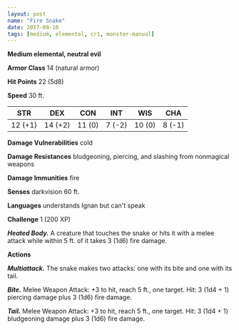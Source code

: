 ```yaml
---
layout: post
name: "Fire Snake"
date: 2017-09-10
tags: [medium, elemental, cr1, monster-manual]
---
```


**Medium elemental, neutral evil**

**Armor Class** 14 (natural armor)

**Hit Points** 22 (5d8)

**Speed** 30 ft.

|   STR   |   DEX   |   CON   |   INT   |   WIS   |   CHA   |
|:-----:|:-----:|:-----:|:-----:|:-----:|:-----:|
| 12 (+1) | 14 (+2) | 11 (0) | 7 (-2) | 10 (0) | 8 (-1) |

**Damage Vulnerabilities** cold

**Damage Resistances** bludgeoning, piercing, and slashing from nonmagical weapons

**Damage Immunities** fire

**Senses** darkvision 60 ft.

**Languages** understands Ignan but can't speak

**Challenge** 1 (200 XP)

***Heated Body.*** A creature that touches the snake or hits it with a melee attack while within 5 ft. of it takes 3 (1d6) fire damage.

**Actions**

***Multiattack.*** The snake makes two attacks: one with its bite and one with its tail.

***Bite.*** Melee Weapon Attack: +3 to hit, reach 5 ft., one target. Hit: 3 (1d4 + 1) piercing damage plus 3 (1d6) fire damage.

***Tail.*** Melee Weapon Attack: +3 to hit, reach 5 ft., one target. Hit: 3 (1d4 + 1) bludgeoning damage plus 3 (1d6) fire damage.

